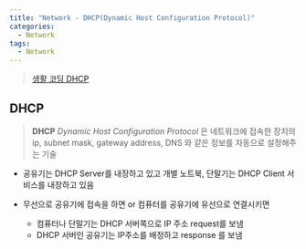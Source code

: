 ```yaml
---
title: "Network - DHCP(Dynamic Host Configuration Protocol)"
categories:
  - Network
tags:
  - Network
---
```


> [생활 코딩 DHCP](https://opentutorials.org/course/3265/20039)

## DHCP
> **DHCP** *Dynamic Host Configuration Protocol* 은 네트워크에 접속한 장치의 ip, subnet mask, gateway address, DNS 와 같은 정보를 자동으로 설정해주는 기술  


- 공유기는 DHCP Server를 내장하고 있고 개별 노트북, 단말기는 DHCP Client 서비스를 내장하고 있음

- 무선으로 공유기에 접속을 하면 or 컴퓨터를 공유기에 유선으로 연결시키면
  - 컴퓨터나 단말기는 DHCP 서버쪽으로 IP 주소 request를 보냄
  - DHCP 서버인 공유기는 IP주소를 배정하고 response 를 보냄
  
